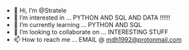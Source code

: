 - 👋 Hi, I’m @Stratele
- 👀 I’m interested in ... PYTHON AND SQL AND DATA !!!!!!
- 🌱 I’m currently learning ... PYTHON AND SQL
- 💞️ I’m looking to collaborate on ... INTERESTING STUFF
- 📫 How to reach me ... EMAIL @ mdh1992@protonmail.com

<!---
Stratele/Stratele is a ✨ special ✨ repository because its `README.md` (this file) appears on your GitHub profile.
You can click the Preview link to take a look at your changes.
--->
